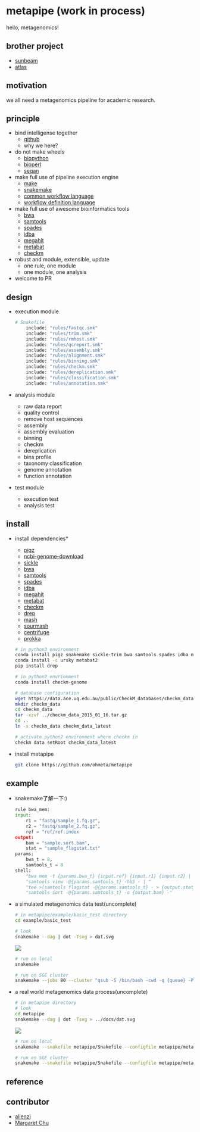# **metapipe**  (work in process)

hello, metagenomics!

## brother project

* [sunbeam](https://github.com/sunbeam-labs/sunbeam)
* [atlas](https://github.com/pnnl/atlas)

## motivation

  we all need a metagenomics pipeline for academic research.

## principle

* bind intelligense together
  * [github](https://github.com/search?q=metagenomics)
  * why we here?
* do not make wheels
  * [biopython](https://github.com/biopython/biopython)
  * [bioperl](http://bioperl.org)
  * [seqan](https://github.com/seqan/seqan)
* make full use of pipeline execution engine
  * [make](https://www.gnu.org/software/make/manual/make.html)
  * [snakemake](https://bitbucket.org/snakemake/snakemake)
  * [common workflow language](https://github.com/common-workflow-language/common-workflow-language)
  * [workflow definition language](https://software.broadinstitute.org/wdl/)
* make full use of awesome bioinformatics tools
  * [bwa](https://github.com/lh3/bwa)
  * [samtools](https://github.com/samtools/samtools)
  * [spades](https://github.com/ablab/spades)
  * [idba](https://github.com/loneknightpy/idba)
  * [megahit](https://github.com/voutcn/megahit)
  * [metabat](https://bitbucket.org/berkeleylab/metabat)
  * [checkm](https://github.com/Ecogenomics/CheckM)
* robust and module, extensible, update
  * one rule, one module
  * one module, one analysis
* welcome to PR

## design

* execution module
    ```python
    # Snakefile
        include: "rules/fastqc.smk"
        include: "rules/trim.smk"
        include: "rules/rmhost.smk"
        include: "rules/qcreport.smk"
        include: "rules/assembly.smk"
        include: "rules/alignment.smk"
        include: "rules/binning.smk"
        include: "rules/checkm.smk"
        include: "rules/dereplication.smk"
        include: "rules/classification.smk"
        include: "rules/annotation.smk"
    ```

* analysis module
  * raw data report
  * quality control
  * remove host sequences
  * assembly
  * assembly evaluation
  * binning
  * checkm
  * dereplication
  * bins profile
  * taxonomy classification
  * genome annotation
  * function annotation

* test module
  * execution test
  * analysis test

## install

* install dependencies*
  * [pigz](https://zlib.net/pigz/)
  * [ncbi-genome-download](https://github.com/kblin/ncbi-genome-download)
  * [sickle](https://github.com/najoshi/sickle)
  * [bwa](https://github.com/lh3/bwa)
  * [samtools](https://github.com/samtools/samtools)
  * [spades](https://github.com/ablab/spades)
  * [idba](https://github.com/loneknightpy/idba)
  * [megahit](https://github.com/voutcn/megahit)
  * [metabat](https://bitbucket.org/berkeleylab/metabat)
  * [checkm](https://github.com/Ecogenomics/CheckM)
  * [drep](https://github.com/MrOlm/drep)
  * [mash](https://github.com/marbl/Mash)
  * [sourmash](https://github.com/dib-lab/sourmash)
  * [centrifuge](https://github.com/infphilo/centrifuge)
  * [prokka](https://github.com/tseemann/prokka)

  ```bash
  # in python3 environment
  conda install pigz snakemake sickle-trim bwa samtools spades idba megahit mash sourmash centrifuge prokka ncbi-genome-download
  conda install -c ursky metabat2
  pip install drep

  # in python2 envrionment
  conda install checkm-genome

  # database configuration
  wget https://data.ace.uq.edu.au/public/CheckM_databases/checkm_data_2015_01_16.tar.gz
  mkdir checkm_data
  cd checkm_data
  tar -xzvf ../checkm_data_2015_01_16.tar.gz
  cd ..
  ln -s checkm_data checkm_data_latest

  # activate python2 environment where checkm in
  checkm data setRoot checkm_data_latest
  ```

* install metapipe

    ```bash
    git clone https://github.com/ohmeta/metapipe
    ```

## example

* snakemake了解一下:)

    ```python
    rule bwa_mem:
    input:
        r1 = "fastq/sample_1.fq.gz",
        r2 = "fastq/sample_2.fq.gz",
        ref = "ref/ref.index
    output:
        bam = "sample.sort.bam",
        stat = "sample_flagstat.txt"
    params:
        bwa_t = 8,
        samtools_t = 8
    shell:
        "bwa mem -t {params.bwa_t} {input.ref} {input.r1} {input.r2} | "
        "samtools view -@{params.samtools_t} -hbS - | "
        "tee >(samtools flagstat -@{params.samtools_t} - > {output.stat}) | "
        "samtools sort -@{params.samtools_t} -o {output.bam} -"
    ```

* a simulated metagenomics data test(uncomplete)

    ```bash
    # in metapipe/example/basic_test directory
    cd example/basic_test

    # look
    snakemake --dag | dot -Tsvg > dat.svg
    ```
    <img src="examples/basic_test/dat.svg">

    ```bash
    # run on local
    snakemake

    # run on SGE cluster
    snakemake --jobs 80 --cluster "qsub -S /bin/bash -cwd -q {queue} -P {project_id} -l vf=8G,p=8"
    ```

* a real world metagenomics data process(uncomplete)

    ```bash
    # in metapipe directory
    # look
    cd metapipe
    snakemake --dag | dot -Tsvg > ../docs/dat.svg
    ```
    <img src="docs/dat.svg">

    ```bash
    # run on local
    snakemake --snakefile metapipe/Snakefile --configfile metapipe/metaconfig.yaml

    # run on SGE cluster
    snakemake --snakefile metapipe/Snakefile --configfile metapipe/metaconfig.yaml --cores 32 --jobs 80 --cluster "qsub -S /bin/bash -cwd -q {queue} -P {project_id} -l vf=8G,p=8"
    ```

## reference

## contributor

* [alienzj](https://github.com/alienzj)
* [Margaret Chu](https://github.com/magcurly)
